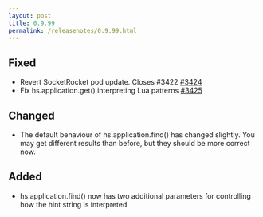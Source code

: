 ```yaml
---
layout: post
title: 0.9.99
permalink: /releasenotes/0.9.99.html
---
```


## Fixed

- Revert SocketRocket pod update. Closes #3422 [#3424](https://github.com/Hammerspoon/hammerspoon/pull/3424)
- Fix hs.application.get() interpreting Lua patterns [#3425](https://github.com/Hammerspoon/hammerspoon/pull/3425)

## Changed

- The default behaviour of hs.application.find() has changed slightly. You may get different results than before, but they should be more correct now.

## Added

- hs.application.find() now has two additional parameters for controlling how the hint string is interpreted
